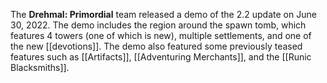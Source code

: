 The **Drehmal: Primordial** team released a demo of the 2.2 update on June 30, 2022. The demo includes the region around the spawn tomb, which features 4 towers (one of which is new), multiple settlements, and one of the new [[devotions]]. The demo also featured some previously teased features such as [[Artifacts]], [[Adventuring Merchants]], and the [[Runic Blacksmiths]].